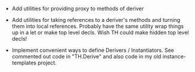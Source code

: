 * Add utilities for providing proxy to methods of deriver

* Add utilities for taking references to a deriver's methods and turning them
  into local references. Probably have the same utility wrap things up in a let
  or make top level decls.  Wish TH could make hidden top level decls!

* Implement convenient ways to define Derivers / Instantiators.  See commented
  out code in "TH.Derive" and also code in my old instance-templates project.
